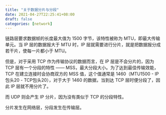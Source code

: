 ```yaml
---
title: "关于数据分片与分段"
date: 2021-04-27T22:25:41+08:00
draft: false
categories: [network]
---
```


链路层要求数据帧的长度最大值为 1500 字节，该特性被称为 MTU，即最大传输单元。当 IP 层的数据报大于 MTU 时，IP 层就需要进行分片，就是把数据报分成若干片，使每一片都小于 MTU。

但是，对于采用 TCP 作为传输协议的数据而言，在 IP 层是不会分片的，因为 TCP 层有一个分段的特性 —— MSS，最大分段大小。为了达到最佳传输效能，TCP 在建立连接时会协商双方的 MSS 值，这个值通常是 1460（MTU1500 - IP包头20 - TCP包头20），对于大于 1460 的数据，当到达 TCP 层时便分段了，因此 IP 层就不用分片了。

而 UDP 则会产生 IP 分片，因为没有类似于 TCP 的分段特性。

分片发生在网络层，分段发生在传输层。



